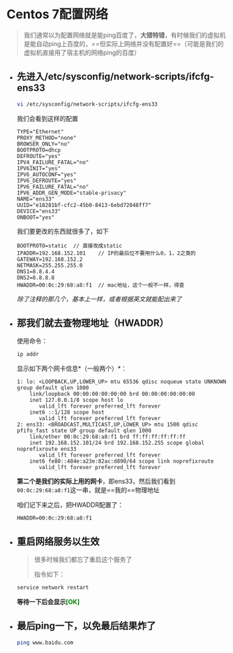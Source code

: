# Centos 7配置网络

> 我们通常以为配置网络就是能ping百度了，**大错特错**，有时候我们的虚拟机是能自动ping上百度的，==但实际上网络并没有配置好==（可能是我们的虚拟机直接用了宿主机的网络ping的百度）

- ## 先进入/etc/sysconfig/network-scripts/ifcfg-ens33

  ```bash
  vi /etc/sysconfig/network-scripts/ifcfg-ens33
  ```

  我们会看到这样的配置

  ```
  TYPE="Ethernet"
  PROXY_METHOD="none"
  BROWSER_ONLY="no"
  BOOTPROTO=dhcp
  DEFROUTE="yes"
  IPV4_FAILURE_FATAL="no"
  IPV6INIT="yes"
  IPV6_AUTOCONF="yes"
  IPV6_DEFROUTE="yes"
  IPV6_FAILURE_FATAL="no"
  IPV6_ADDR_GEN_MODE="stable-privacy"
  NAME="ens33"
  UUID="e18281bf-cfc2-45b0-8413-6ebd72048ff7"
  DEVICE="ens33"
  ONBOOT="yes"
  ```

  我们要更改的东西就很多了，如下

  ```
  BOOTPROTO=static 	// 直接改成static
  IPADDR=192.168.152.101	// IP的最后位不要用什么0，1，2之类的
  GATEWAY=192.168.152.2
  NETMASK=255.255.255.0
  DNS1=8.8.4.4
  DNS2=8.8.8.8
  HWADDR=00:0c:29:68:a8:f1	// mac地址，这个一般不一样，得查
  ```

  *除了注释的那几个，基本上一样，或者根据英文就能配出来了*

  

- ## 那我们就去查物理地址（HWADDR）

  使用命令：

  ```bash
  ip addr
  ```

  显示如下两个网卡信息*（一般两个）*：

  ```
  1: lo: <LOOPBACK,UP,LOWER_UP> mtu 65536 qdisc noqueue state UNKNOWN group default qlen 1000
      link/loopback 00:00:00:00:00:00 brd 00:00:00:00:00:00
      inet 127.0.0.1/8 scope host lo
         valid_lft forever preferred_lft forever
      inet6 ::1/128 scope host 
         valid_lft forever preferred_lft forever
  2: ens33: <BROADCAST,MULTICAST,UP,LOWER_UP> mtu 1500 qdisc pfifo_fast state UP group default qlen 1000
      link/ether 00:0c:29:68:a8:f1 brd ff:ff:ff:ff:ff:ff
      inet 192.168.152.101/24 brd 192.168.152.255 scope global noprefixroute ens33
         valid_lft forever preferred_lft forever
      inet6 fe80::484e:a23e:82ac:d890/64 scope link noprefixroute 
         valid_lft forever preferred_lft forever
  ```

  **第二个是我们的实际上用的网卡**，即ens33，然后我们看到`00:0c:29:68:a8:f1`这一串，就是==我的==物理地址

  咱们记下来之后，把HWADDR配置了：

  ```
  HWADDR=00:0c:29:68:a8:f1
  ```

- ## 重启网络服务以生效

  > 很多时候我们都忘了重启这个服务了
  >
  > 指令如下：

  ```bash
  service network restart
  ```

  **等待一下后会显示<font color=green>[OK]</font>**

  

- ## 最后ping一下，以免最后结果炸了

  ```bash
  ping www.baidu.com
  ```

  